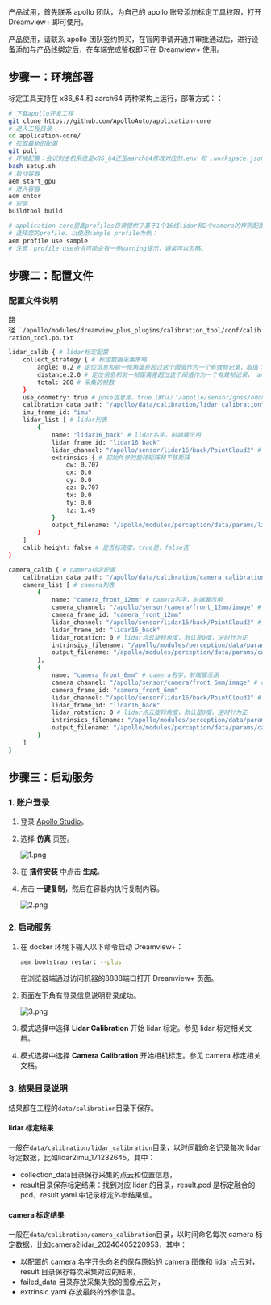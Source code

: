 
产品试用，首先联系 apollo 团队，为自己的 apollo 账号添加标定工具权限，打开 Dreamview+ 即可使用。

产品使用，请联系 apollo 团队签约购买，在官网申请开通并审批通过后，进行设备添加与产品线绑定后，在车端完成鉴权即可在 Dreamview+ 使用。

## 步骤一：环境部署

标定工具支持在 x86_64 和 aarch64 两种架构上运行，部署方式：：

```bash
# 下载apollo开发工程
git clone https://github.com/ApolloAuto/application-core
# 进入工程目录
cd application-core/
# 拉取最新的配置
git pull
# 环境配置：会识别主机系统是x86_64还是aarch64修改对应的.env 和 .workspace.json配置
bash setup.sh
# 启动容器
aem start_gpu
# 进入容器
aem enter
# 安装
buildtool build

# application-core里面profiles目录提供了基于1个16线lidar和2个camera的样例配置，您可以复制sample目录根据自己的车型修改里面的配置
# 选择您的profile，以使用sample profile为例：
aem profile use sample
# 注意：profile use命令可能会有一些warning提示，通常可以忽略。
```

## 步骤二：配置文件

### 配置文件说明

路径：`/apollo/modules/dreamview_plus_plugins/calibration_tool/conf/calibration_tool.pb.txt`

```bash
lidar_calib { # lidar标定配置
    collect_strategy { # 标定数据采集策略
        angle: 0.2 # 定位信息和前一帧角度差超过这个阈值作为一个有效帧记录，取值：度数/180°*π
        distance:2.0 # 定位信息和前一帧距离差超过这个阈值作为一个有效帧记录， angle和distance是或的关系，满足一个就记录
        total: 200 # 采集的帧数
    }
    use_odometry: true # pose信息源，true（默认）：/apollo/sensor/gnss/odometry，false：/apollo/localization/pose
    calibration_data_path: "/apollo/data/calibration/lidar_calibration"  # 每次标定创建{calibration_data_path}/{task_id}目录，里面包括采集数据(collection_data)和标定结果(result)目录
    imu_frame_id: "imu"
    lidar_list [ # lidar列表
        { 
            name: "lidar16_back" # lidar名字，前端展示用
            lidar_frame_id: "lidar16_back"
            lidar_channel: "/apollo/sensor/lidar16/back/PointCloud2" # lidar驱动输出的channel名字
            extrinsics { # 初始外参的旋转矩阵和平移矩阵
                qw: 0.707
                qx: 0.0
                qy: 0.0
                qz: 0.707
                tx: 0.0
                ty: 0.0
                tz: 1.49
            }
            output_filename: "/apollo/modules/perception/data/params/lidar16_back_extrinsics.yaml" # 标定结果文件路径(文件要存在并有写入权限)
        }
    ]
    calib_height: false # 是否标高度，true是，false否
}

camera_calib { # camera标定配置
    calibration_data_path: "/apollo/data/calibration/camera_calibration"  ## 每次标定创建{calibration_data_path}/{task_id}目录，里面包括采集数据(collection_data)和标定结果(result)目录
    camera_list [ # camera列表
        {
            name: "camera_front_12mm" # camera名字，前端展示用
            camera_channel: "/apollo/sensor/camera/front_12mm/image" # camera动输出的channel名字
            camera_frame_id: "camera_front_12mm"
            lidar_channel: "/apollo/sensor/lidar16/back/PointCloud2" # lidar驱动输出的channel名字
            lidar_frame_id: "lidar16_back"
            lidar_rotation: 0 # lidar点云旋转角度，默认是0度，逆时针为正
            intrinsics_filename: "/apollo/modules/perception/data/params/camera_front_12mm_intrinsics.yaml" # 内参文件路径
            output_filename: "/apollo/modules/perception/data/params/camera_front_12mm_extrinsics.yaml" # 标定结果文件路径(文件要存在并有写入权限)
        },
        {
            name: "camera_front_6mm" # camera名字，前端展示用
            camera_channel: "/apollo/sensor/camera/front_6mm/image" # camera动输出的channel名字
            camera_frame_id: "camera_front_6mm"
            lidar_channel: "/apollo/sensor/lidar16/back/PointCloud2" # lidar驱动输出的channel名字
            lidar_frame_id: "lidar16_back"
            lidar_rotation: 0 # lidar点云旋转角度，默认是0度，逆时针为正
            intrinsics_filename: "/apollo/modules/perception/data/params/camera_front_6mm_intrinsics.yaml" # 内参文件路径
            output_filename: "/apollo/modules/perception/data/params/camera_front_6mm_extrinsics.yaml" # 标定结果文件路径(文件要存在并有写入权限)
        }
    ]
}
```

## 步骤三：启动服务

### 1. 账户登录
1. 登录 [Apollo Studio](https://apollo.baidu.com/workspace/account-center/services)。

2. 选择 **仿真** 页签。

   ![1.png](https://bce.bdstatic.com/doc/Apollo-Homepage-Document/Apollo_Studio/1_8355e85.png)
4. 在 **插件安装** 中点击 **生成**。

6. 点击 **一键复制**，然后在容器内执行复制内容。

   ![2.png](https://bce.bdstatic.com/doc/Apollo-Homepage-Document/Apollo_Studio/2_ab9c8f5.png)

### 2. 启动服务
1. 在 docker 环境下输入以下命令启动 Dreamview+：
   
   ```bash
   aem bootstrap restart --plus
   ```

   在浏览器端通过访问机器的8888端口打开 Dreamview+ 页面。

2. 页面左下角有登录信息说明登录成功。

   ![3.png](https://bce.bdstatic.com/doc/Apollo-Homepage-Document/Apollo_Studio/3_5341e20.png)
   
3. 模式选择中选择 **Lidar Calibration** 开始 lidar 标定。参见 lidar 标定相关文档。
4. 模式选择中选择 **Camera Calibration** 开始相机标定。参见 camera 标定相关文档。

### 3. 结果目录说明
结果都在工程的`data/calibration`目录下保存。

#### lidar 标定结果
一般在`data/calibration/lidar_calibration`目录，以时间戳命名记录每次 lidar 标定数据，比如lidar2imu_171232645，其中：
* collection_data目录保存采集的点云和位置信息，
* result目录保存标定结果：找到对应 lidar 的目录，result.pcd 是标定融合的 pcd，result.yaml 中记录标定外参结果值。
#### camera 标定结果
一般在`data/calibration/camera_calibration`目录，以时间命名每次 camera 标定数据，比如camera2lidar_20240405220953，其中：
* 以配置的 camera 名字开头命名的保存原始的 camera 图像和 lidar 点云对，result 目录保存每次采集对应的结果，
* failed_data 目录存放采集失败的图像点云对，
* extrinsic.yaml 存放最终的外参信息。


